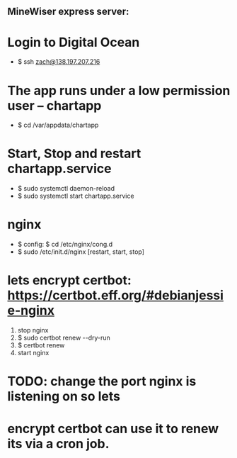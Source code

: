 ## MineWiser express server:

# Login to Digital Ocean
- $ ssh zach@138.197.207.216

# The app runs under a low permission user – chartapp
- $ cd /var/appdata/chartapp

# Start, Stop and restart chartapp.service
- $ sudo systemctl daemon-reload 
- $ sudo systemctl start chartapp.service

# nginx
- $ config: $ cd /etc/nginx/cong.d
- $ sudo /etc/init.d/nginx [restart, start, stop]

# lets encrypt certbot: https://certbot.eff.org/#debianjessie-nginx
1. stop nginx
2. $ sudo certbot renew --dry-run
3. $ certbot renew
4. start nginx

# TODO: change the port nginx is listening on so lets
# encrypt certbot can use it to renew its via a cron job.
